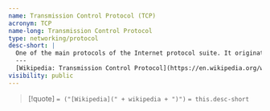 ```yaml
---
name: Transmission Control Protocol (TCP)
acronym: TCP
name-long: Transmission Control Protocol
type: networking/protocol
desc-short: |
  One of the main protocols of the Internet protocol suite. It originated in the initial network implementation in which it complemented the Internet Protocol (IP). Therefore, the entire suite is commonly referred to as TCP/IP.
  ---
  [Wikipedia: Transmission Control Protocol](https://en.wikipedia.org/wiki/Transmission_Control_Protocol)
visibility: public
---
```

> [!quote] `= ("[Wikipedia](" + wikipedia + ")")`
> `= this.desc-short`